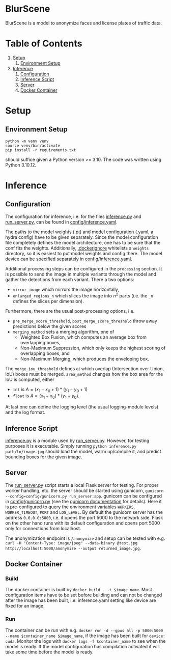 # BlurScene
BlurScene is a model to anonymize faces and license plates of traffic data.


# Table of Contents

1.  [Setup](#org2892d21)
    1.  [Environment Setup](#org28ebdb7)
2.  [Inference](#org273581f)
    1.  [Configuration](#org5a2f9b9)
    2.  [Inference Script](#org1c40784)
    3.  [Server](#org300c0fe)
    4.  [Docker Container](#org3e05b3c)


<a id="org2892d21"></a>

# Setup


<a id="org28ebdb7"></a>

## Environment Setup

    python -m venv venv
    source venv/bin/activate
    pip install -r requirements.txt

should suffice given a Python version >= 3.10.
The code was written using Python 3.10.12.


<a id="org273581f"></a>

# Inference


<a id="org5a2f9b9"></a>

## Configuration

The configuration for inference, i.e. for the files [inference.py](inference.py) and [run\_server.py](run_server.py), can be found in [config/inference.yaml](config/inference.yaml).

The paths to the model weights (.pt) and model configuration (.yaml, a hydra config) have to be given separately. Since the model configuration file completely defines the model architecture, one has to be sure that the conf fits the weights. Additionally, [.dockerignore](.dockerignore) whitelists a `weights` directory, so it is easiest to put model weights and config there. The model device can be specified separately in [config/inference.yaml](config/inference.yaml).

Additional processing steps can be configured in the `processing` section. It is possible to send the image in multiple variants through the model and gather the detections from each variant. There a two options:

-   `mirror_image` which mirrors the image horizontally,
-   `enlarged_regions_n` which slices the image into $n^2$ parts (i.e. the `_n` defines the slices per dimension).

Furthermore, there are the usual post-processing options, i.e.

-   `pre_merge_score_threshold`, `post_merge_score_threshold` throw away predictions below the given scores
-   `merging_method` sets a merging algorithm, one of
    -   Weighted Box Fusion, which computes an average box from overlapping boxes,
    -   Non-Maximum Suppression, which only keeps the highest scoring of overlapping boxes, and
    -   Non-Maximum Merging, which produces the enveloping box.

The `merge_iou_threshold` defines at which overlap (Intersection over Union, IoU) boxes must be merged. `area_method` changes how the box area for the IoU is computed, either

-   `int` is $A = (x_1 - x_0 + 1) * (y_1 - y_0 + 1)$
-   `float` is $A = (x_1 - x_0) * (y_1 - y_0)$.

At last one can define the logging level (the usual logging-module levels) and the log format.


<a id="org1c40784"></a>

## Inference Script

[inference.py](inference.py) is a module used by [run\_server.py](run_server.py). However, for testing purposes it is executable. Simply running `python inference.py path/to/image.jpg` should load the model, warm up/compile it, and predict bounding boxes for the given image.


<a id="org300c0fe"></a>

## Server

The [run\_server.py](run_server.py) script starts a local Flask server for testing. For proper worker handling, etc. the server should be started using gunicorn, `gunicorn --config=config/gunicorn.py run_server:app`. gunicorn can be configured in [config/gunicorn.py](config/gunicorn.py) (see the [gunicorn documentation](https://docs.gunicorn.org/en/stable/settings.html) for details). Here it is pre-configured to query the environment variables  `WORKERS`, `WORKER_TIMEOUT`, `PORT` and `LOG_LEVEL`. By default the gunicorn server has the address `0.0.0.0:5000`, i.e. it opens the port 5000 to the network side. Flask on the other hand runs with its default configuration and opens port 5000 only for connections from localhost.

The anonymization endpoint is `/anonymize` and setup can be tested with e.g. `curl -H "Content-Type: image/jpeg" --data-binary @test.jpg http://localhost:5000/anonymize --output returned_image.jpg`.


<a id="org3e05b3c"></a>

## Docker Container


### Build

The docker container is built by `docker build . -t $image_name`. Most configuration items have to be set before building and can not be changed after the image has been built, i.e. inference.yaml setting like device are fixed for an image.


### Run

The container can be run with e.g. `docker run -d --gpus all -p 5000:5000 --name $container_name $image_name`, if the image has been built for `device: cuda`. Monitor the logs with `docker logs -f $container_name` to see when the model is ready. If the model configuration has compilation activated it will take some time before the model is ready.

